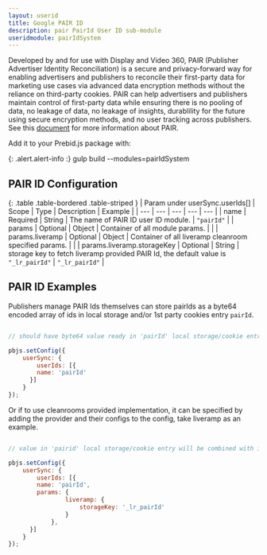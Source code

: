 ```yaml
---
layout: userid
title: Google PAIR ID
description: pair PairId User ID sub-module
useridmodule: pairIdSystem
---
```


Developed by and for use with Display and Video 360, PAIR (Publisher Advertiser Identity Reconciliation) is a secure and privacy-forward way for enabling advertisers and publishers to reconcile their
first-party data for marketing use cases via advanced data encryption methods without the
reliance on third-party cookies. PAIR can help advertisers and publishers maintain control of first-party data while ensuring there is no pooling of data, no leakage of data, no leakage of insights, durablility for the future using secure encryption methods, and no user tracking across publishers.  See this [document](https://services.google.com/fh/files/misc/pair_visual_final_10242022.pdf) for more information about PAIR.

Add it to your Prebid.js package with:

{: .alert.alert-info :}
gulp build --modules=pairIdSystem

## PAIR ID Configuration

{: .table .table-bordered .table-striped }
| Param under userSync.userIds[] | Scope | Type | Description | Example |
| --- | --- | --- | --- | --- |
| name | Required | String | The name of PAIR ID user ID module. | `"pairId"` |
| params | Optional | Object | Container of all module params. |  |
| params.liveramp | Optional | Object | Container of all liveramp cleanroom specified params. |  |
| params.liveramp.storageKey | Optional | String | storage key to fetch liveramp provided PAIR Id, the default value is `"_lr_pairId"` | `"_lr_pairId"` |

## PAIR ID Examples

Publishers manage PAIR Ids themselves can store pairIds as a byte64 encoded array of ids in local storage and/or 1st party cookies entry `pairId`.

```javascript

// should have byte64 value ready in 'pairId' local storage/cookie entry

pbjs.setConfig({
    userSync: {
        userIds: [{
        name: 'pairId'
      }]
    }
});
```

Or if to use cleanrooms provided implementation, it can be specified by adding the provider and their configs to the config, take liveramp as an example.

```javascript

// value in 'pairid' local storage/cookie entry will be combined with ids provided by cleamroom liveramp

pbjs.setConfig({
    userSync: {
        userIds: [{
        name: 'pairId',
        params: {
                liveramp: {
                    storageKey: '_lr_pairId'
                }
            },
      }]
    }
});
```

